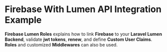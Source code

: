 # Firebase With Lumen API Integration Example
**Firebase Lumen Roles** explains how to link **Firebase** to your **Laravel Lumen Backend**, validate **jwt tokens**, **renew**, and define **Custom User Claims**. **Roles** and customized **Middlewares** can also be used.
